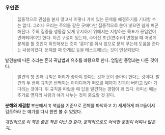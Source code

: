 ### 우인준

>집중적으로 관심을 쏟지 않고서 어떻나 가치 있는 문제를 해결하기를 기대할 수는 없다. 그러나 우리는 주의를 같은 곳에다만 집중적으로 쏟아 넣으면 쉽게 피곤해진다.
주의 집중을 생동감 있게 유지하기 위해서는 지향하는 목표가 끊임없이 변화되어야만 한다.
이런 구절이 있는데, 주어진 조건(변수)이 변했을 때 어떻게 문제를 풀 것인지 확인해보는 것이 '흥미'를 줘서 앞으로 문제 푸는데 도움을 준다는 내용이었다.
문제풀 때 한계값 등을 테스트해보는 것이 연상되었다.

발견술에 따른 추리는 흔히 귀납법과 유추를 바탕으로 한다. 엄밀한 증명과는 다른 것이다. 
>발견의 첫 번째 규칙은 머리가 좋아야 한다는 것과 운이 좋아야 한다는 것이다. 발견의 두 번째 규칙은 반짝이는 아이디어가 떠오를 때까지 진득이 버티고 앉아 기다리는 것이다.
위 규칙을 따랐을 때 답을 발견하는 경험이 꽤 있다. 라피신 때는 추가로 옆자리 사람과 얘기 나누는 것이 중요할 것 같다.

**분해와 재결합** 부분에서 1) 핵심을 기준으로 전체를 파악하고 2) 세세하게 파고들어서 검토하라 는 얘기를 다시 한번 볼 수 있었다.

*개인적으로 이 책은 좋은 책은 아닌 것 같다. 문맥적으로도 어색한 문장이 어찌나 많은지..*


